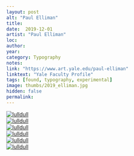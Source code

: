 ```yaml
---
layout: post
alt: "Paul Elliman"
title: 
date:  2019-12-01
artist: "Paul Elliman"
loc: 
author: 
year: 
category: Typography
notes: 
link: "https://www.art.yale.edu/paul-elliman"
linktext: "Yale Faculty Profile"
tags: [found, typography, experimental]
image: thumbs/2019_elliman.jpg
hidden: false
permalink:
---
```




<div class="post_image">
	<a href="{{ site.baseurl }}/images/posts/2019_elliman/001.jpg" target="_blank">
	<img src="{{ site.baseurl }}/images/posts/2019_elliman/001.jpg" alt="lulldull"></a>
</div>

<div class="post_image">
	<a href="{{ site.baseurl }}/images/posts/2019_elliman/002.jpg" target="_blank">
	<img src="{{ site.baseurl }}/images/posts/2019_elliman/002.jpg" alt="lulldull"></a>
</div>

<div class="post_image">
	<a href="{{ site.baseurl }}/images/posts/2019_elliman/003.jpg" target="_blank">
	<img src="{{ site.baseurl }}/images/posts/2019_elliman/003.jpg" alt="lulldull"></a>
</div>

<div class="post_image">
	<a href="{{ site.baseurl }}/images/posts/2019_elliman/004.jpg" target="_blank">
	<img src="{{ site.baseurl }}/images/posts/2019_elliman/004.jpg" alt="lulldull"></a>
</div>

<div class="post_image">
	<a href="{{ site.baseurl }}/images/posts/2019_elliman/005.jpg" target="_blank">
	<img src="{{ site.baseurl }}/images/posts/2019_elliman/005.jpg" alt="lulldull"></a>
</div>

<div class="post_image">
	<a href="{{ site.baseurl }}/images/posts/2019_elliman/006.jpg" target="_blank">
	<img src="{{ site.baseurl }}/images/posts/2019_elliman/006.jpg" alt="lulldull"></a>
</div>
